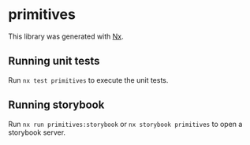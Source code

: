 # primitives

This library was generated with [Nx](https://nx.dev).

## Running unit tests

Run `nx test primitives` to execute the unit tests.

## Running storybook

Run `nx run primitives:storybook` or `nx storybook primitives` to open a storybook server.
